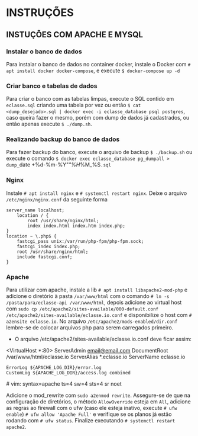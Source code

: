 # INSTRUÇÕES

## INSTUÇÕES COM APACHE E MYSQL

### Instalar o banco de dados
Para instalar o banco de dados no container docker, instale o Docker com `# apt install docker docker-compose`, e execute `$ docker-compose up -d`

### Criar banco e tabelas de dados
Para criar o banco com as tabelas limpas, execute o SQL contido em `eclasse.sql` criando uma tabela por vez ou então `$ cat <dump_desejado>.sql | docker exec -i eclasse_database psql postgres`, caso queira fazer o mesmo, porém com dump de dados já cadastrados, ou então apenas execute `$ ./dump.sh`.

### Realizando backup do banco de dados
Para fazer backup do banco, execute o arquivo de backup `$ ./backup.sh` ou execute o comando `$ docker exec eclasse_database pg_dumpall > dump_`date +%d-%m-%Y"_"%H_%M_%S`.sql`

### Nginx
Instale `# apt install nginx` e `# systemctl restart nginx`. Deixe o arquivo `/etc/nginx/nginx.conf` da seguinte forma
```
server_name localhost;
    location / {
        root /usr/share/nginx/html;
        index index.html index.htm index.php;
}
location ~ \.php$ {
    fastcgi_pass unix:/var/run/php-fpm/php-fpm.sock;
    fastcgi_index index.php;
    root /usr/share/nginx/html;
    include fastcgi.conf;
}
```

### Apache
Para utilizar com apache, instale a lib `# apt install libapache2-mod-php` e adicione o diretório à pasta `/var/www/html` com o comando `# ln -s /pasta/para/eclasse-api /var/www/html`, depois adicione ao virtual host com `sudo cp /etc/apache2/sites-available/000-default.conf /etc/apache2/sites-available/eclasse.io.conf` e disponibilize o host com `# a2ensite eclasse.io`.
No arquivo `/etc/apache2/mods-enabled/dir.conf` lembre-se de colocar arquivos php para serem carregados primeiro.


*  O arquivo /etc/apache2/sites-available/eclasse.io.conf deve ficar assim:

<VirtualHost *:80>
	ServerAdmin email@email.com
	DocumentRoot /var/www/html/eclasse.io
	ServerAlias *.eclasse.io
	ServerName eclasse.io

	ErrorLog ${APACHE_LOG_DIR}/error.log
	CustomLog ${APACHE_LOG_DIR}/access.log combined
</VirtualHost>
# vim: syntax=apache ts=4 sw=4 sts=4 sr noet

Adicione o mod_rewrite com `sudo a2enmod rewrite`. Assegure-se de que na configuração de diretórios, o método `AllowOverride` esteja em `All`, adicione as regras ao firewall com o ufw (caso ele esteja inativo, execute `# ufw enable`) `# ufw allow 'Apache Full'` e verifique se os planos já estão rodando com `# ufw status`. Finalize executando `# systemctl restart apache2`.
